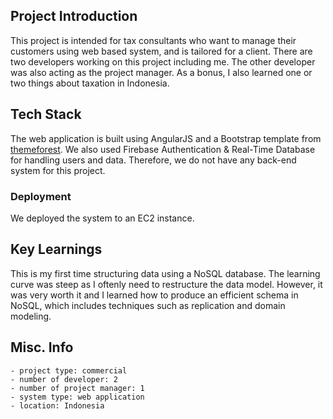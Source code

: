## Project Introduction
This project is intended for tax consultants who want to manage their customers using web based system, and is tailored for a client. There are two developers working on this project including me. The other developer was also acting as the project manager. As a bonus, I also learned one or two things about taxation in Indonesia.

## Tech Stack
The web application is built using AngularJS and a Bootstrap template from [themeforest](https://themeforest.net/). We also used Firebase Authentication & Real-Time Database for handling users and data. Therefore, we do not have any back-end system for this project.

### Deployment
We deployed the system to an EC2 instance.

## Key Learnings
This is my first time structuring data using a NoSQL database. The learning curve was steep as I oftenly need to restructure the data model. However, it was very worth it and I learned how to produce an efficient schema in NoSQL, which includes techniques such as replication and domain modeling.

## Misc. Info
    - project type: commercial
    - number of developer: 2
    - number of project manager: 1
    - system type: web application
    - location: Indonesia